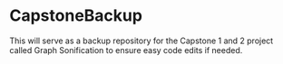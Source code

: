 # CapstoneBackup
This will serve as a backup repository for the Capstone 1 and 2 project called Graph Sonification to ensure easy code edits if needed.
